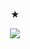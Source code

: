 



<p align="center">
★
</p>

<p align="center">
<img src="https://github.com/user-attachments/assets/b1f7ced0-00d9-4f40-89bf-c5f03115a2f0"/>
</p>

</p>
<!--

**mochitails/mochitails** is a ✨ _special_ ✨ repository because its `README.md` (this file) appears on your GitHub profile.


